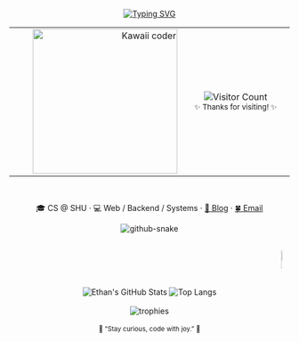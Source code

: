 <div align="center">

<!-- ====== Hero Title ====== -->
[![Typing SVG](https://readme-typing-svg.herokuapp.com?font=Fira+Code&weight=600&pause=1600&color=F4A7B9&center=true&vCenter=true&width=460&lines=Hi!+I'm+Yux+Bao;Full+Stack+Learner;Code+with+Joy+❤)](https://git.io/typing-svg)

<!-- ====== Hero Card (GIF + Counter) ====== -->
<div align="center">
  <table>
    <tr>
      <td align="right" valign="middle" width="320">
        <img src="https://media3.giphy.com/media/v1.Y2lkPTc5MGI3NjExMno5dW9pMmloNDR4YWs0MnZjaTZqZ3k1YTA1cXM0b2wwczFyb253OSZlcD12MV9pbnRlcm5hbF9naWZfYnlfaWQmY3Q9Zw/IKNmg0NmopMSTtsaWE/giphy.gif" width="260" alt="Kawaii coder" />
      </td>
      <td valign="middle" width="280">
        <div align="center">
          <img src="https://api.moedog.org/count/@YuxBao?name=YuxBao&theme=asoul&padding=1&offset=0&align=top&scale=1&pixelated=1&darkmode=auto" alt="Visitor Count"/>
          <br>
          <sub>✨ Thanks for visiting! ✨</sub>
        </div>
      </td>
    </tr>
  </table>
</div>

<br>

<!-- ====== Short About Line ====== -->
<p align="center">
  🎓 CS @ SHU · 💻 Web / Backend / Systems ·
  <a href="https://yux-bao.site/"> 🌸 Blog</a> · 
  <a href="mailto:i@yux-bao.site"> 🍀 Email</a>
</p>

<!-- ====== Contribution Snake ====== -->
<div align="center">
  <picture>
    <source media="(prefers-color-scheme: dark)" srcset="https://raw.githubusercontent.com/YuxBao/YuxBao/output/github-snake-dark.svg" />
    <source media="(prefers-color-scheme: light)" srcset="https://raw.githubusercontent.com/YuxBao/YuxBao/output/github-snake.svg" />
    <img alt="github-snake" src="https://raw.githubusercontent.com/YuxBao/YuxBao/output/github-snake.svg" />
  </picture>
</div>

<br>

<p align="center">
  <marquee behavior="scroll" direction="left" scrollamount="6" width="95%">
    <img src="https://skillicons.dev/icons?i=go"       alt="Go" width="32">&nbsp;&nbsp;
    <img src="https://skillicons.dev/icons?i=java"     alt="Java" width="32">&nbsp;&nbsp;
    <img src="https://skillicons.dev/icons?i=ts"       alt="TypeScript" width="32">&nbsp;&nbsp;
    <img src="https://skillicons.dev/icons?i=rust"     alt="Rust" width="32">&nbsp;&nbsp;
    <img src="https://skillicons.dev/icons?i=docker"   alt="Docker" width="32">&nbsp;&nbsp;
    <img src="https://skillicons.dev/icons?i=react"    alt="React" width="32">&nbsp;&nbsp;
    <img src="https://skillicons.dev/icons?i=vue"      alt="Vue" width="32">&nbsp;&nbsp;
    <img src="https://skillicons.dev/icons?i=mysql"    alt="MySQL" width="32">&nbsp;&nbsp;
    <img src="https://skillicons.dev/icons?i=tailwind" alt="Tailwind" width="32">&nbsp;&nbsp;
    <img src="https://skillicons.dev/icons?i=spring"   alt="Spring Boot" width="32">
  </marquee>
</p>

<br>

<div align="center">
<picture>
  <source srcset="https://github-readme-stats.vercel.app/api?username=YuxBao&show_icons=true&theme=rose_pine&hide_border=true&title_color=F4A7B9&icon_color=F5C2E7&text_color=EAEAEA&bg_color=00000000" media="(prefers-color-scheme: dark)" />
  <source srcset="https://github-readme-stats.vercel.app/api?username=YuxBao&show_icons=true&theme=catppuccin_latte&hide_border=true&title_color=883955&icon_color=ea76cb&text_color=4c4f69&bg_color=00000000" media="(prefers-color-scheme: light)" />
  <img src="https://github-readme-stats.vercel.app/api?username=YuxBao&show_icons=true&theme=rose_pine&hide_border=true" alt="Ethan's GitHub Stats" />
</picture>

<picture>
  <source srcset="https://github-readme-stats.vercel.app/api/top-langs/?username=YuxBao&layout=compact&theme=rose_pine&hide_border=true&title_color=F4A7B9&text_color=EAEAEA&bg_color=00000000" media="(prefers-color-scheme: dark)" />
  <source srcset="https://github-readme-stats.vercel.app/api/top-langs/?username=YuxBao&layout=compact&theme=catppuccin_latte&hide_border=true&title_color=883955&text_color=4c4f69&bg_color=00000000" media="(prefers-color-scheme: light)" />
  <img src="https://github-readme-stats.vercel.app/api/top-langs/?username=YuxBao&layout=compact&theme=rose_pine&hide_border=true" alt="Top Langs" />
</picture>
</div>

<br>

<div align="center">
<picture>
  <source media="(prefers-color-scheme: dark)" srcset="https://github-profile-trophy.vercel.app/?username=YuxBao&theme=tokyonight&no-frame=true&margin-w=10&column=6" />
  <source media="(prefers-color-scheme: light)" srcset="https://github-profile-trophy.vercel.app/?username=YuxBao&theme=flat&no-frame=true&margin-w=10&column=6" />
  <img alt="trophies" src="https://github-profile-trophy.vercel.app/?username=YuxBao&theme=tokyonight&no-frame=true&margin-w=10&column=6" />
</picture>
</div>

<br>

<div align="center">
  <sub>🌸 “Stay curious, code with joy.” 🌸</sub>
</div>
